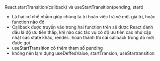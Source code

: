 React.startTransition(callback) và useStartTransition(pending, start)

- Là hai cơ chế nhằm giúp chúng ta trì hoãn việc trả về một giá trị, hoặc function nào đó
- Callback được truyền vào trong hai function trên sẽ được React đánh dấu là độ ưu tiên thấp, khi nào các tác vụ có độ ưu tiên cao như cập nhật các state khác, render.. hoàn thành thì cái callback trong đó mới được gọi
- useStartTransition có thêm tham số pending
- không nên lạm dụng useDeffedValue, startTransion, useStartransition
